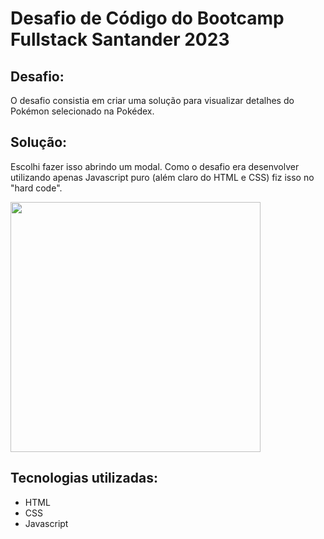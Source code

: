﻿# Desafio de Código do Bootcamp Fullstack Santander 2023

 ## Desafio:
 O desafio consistia em criar uma solução para visualizar detalhes do Pokémon selecionado na Pokédex.

 ## Solução:
 Escolhi fazer isso abrindo um modal. Como o desafio era desenvolver utilizando apenas Javascript puro (além claro do HTML e CSS) fiz isso no "hard code".
 
 <img src="https://github.com/leonrc99/bc-santander-pokedex/assets/65791340/074e6ea0-11e3-407a-aa08-b0c9c0aa837c" width="400" />


 ## Tecnologias utilizadas:
 - HTML
 - CSS
 - Javascript
